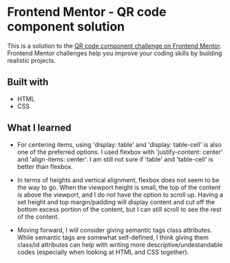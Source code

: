 # Frontend Mentor - QR code component solution

This is a solution to the [QR code component challenge on Frontend Mentor](https://www.frontendmentor.io/challenges/qr-code-component-iux_sIO_H). Frontend Mentor challenges help you improve your coding skills by building realistic projects. 

## Built with

- HTML
- CSS

## What I learned

- For centering items, using 'display: table' and 'display: table-cell' is also  one of the preferred options. I used flexbox with 'justify-content: center' and 'align-items: center'. I am still not sure if 'table' and 'table-cell' is better than flexbox. 

- In terms of heights and vertical alignment, flexbox does not seem to be the way to go. When the viewport height is small, the top of the content is above the viewport, and I do not have the option to scroll up. Having a set height and top margin/padding will display content and cut off the bottom excess portion of the content, but I can still scroll to see the rest of the content. 

- Moving forward, I will consider giving semantic tags class attributes. While semantic tags are somewhat self-defined, I think giving them class/id attributes can help with writing more descriptive/undestandable codes (especially when looking at HTML and CSS together). 